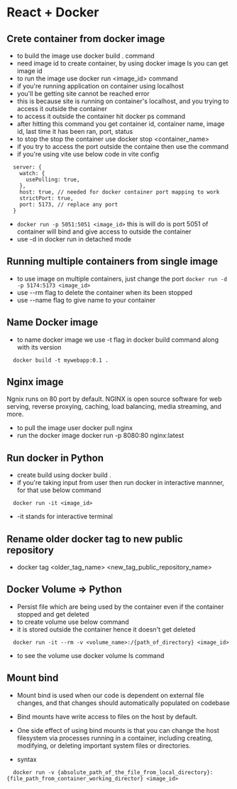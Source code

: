 # React + Docker

## Crete container from docker image

- to build the image use docker build . command
- need image id to create container, by using docker image ls you can get image id
- to run the image use docker run <image_id> command
- if you're running application on container using localhost
- you'll be getting site cannot be reached error
- this is because site is running on container's localhost, and you trying to access it outside the container
- to access it outside the container hit docker ps command
- after hitting this command you get container id, container name, image id, last time it has been ran, port, status
- to stop the stop the container use docker stop <container_name>
- if you try to access the port outside the containe then use the command
- if you're using vite use below code in vite config

```
  server: {
    watch: {
      usePolling: true,
    },
    host: true, // needed for docker container port mapping to work
    strictPort: true,
    port: 5173, // replace any port
  }
```

- `docker run -p 5051:5051 <image_id>` this is will do is port 5051 of container will bind and give access to outside the container
- use -d in docker run in detached mode

## Running multiple containers from single image

- to use image on multiple containers, just change the port
  `docker run -d -p 5174:5173 <image_id>`
- use --rm flag to delete the container when its been stopped
- use --name flag to give name to your container

## Name Docker image

- to name docker image we use -t flag in docker build command along with its version

```
  docker build -t mywebapp:0.1 .
```

## Nginx image

Ngnix runs on 80 port by default. NGINX is open source software for web serving, reverse proxying, caching, load balancing, media streaming, and more.

- to pull the image user docker pull nginx
- run the docker image docker run -p 8080:80 nginx:latest

## Run docker in Python

- create build using docker build .
- if you're taking input from user then run docker in interactive mannner, for that use below command

```
  docker run -it <image_id>
```

- -it stands for interactive terminal

## Rename older docker tag to new public repository

- docker tag <older_tag_name> <new_tag_public_repository_name>

## Docker Volume => Python

- Persist file which are being used by the container even if the container stopped and get deleted
- to create volume use below command
- it is stored outside the container hence it doesn't get deleted

```
  docker run -it --rm -v <volume_name>:/{path_of_directory} <image_id>
```

- to see the volume use docker volume ls command

## Mount bind

- Mount bind is used when our code is dependent on external file changes, and that changes should automatically populated on codebase
- Bind mounts have write access to files on the host by default.
- One side effect of using bind mounts is that you can change the host filesystem via processes running in a container, including creating, modifying, or deleting important system files or directories.

- syntax

```
  docker run -v {absolute_path_of_the_file_from_local_directory}:{file_path_from_container_working_director} <image_id>

```
